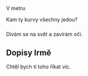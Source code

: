 
#####

V metru

Kam ty kurvy všechny jedou?

###

Dívám se na svět
  a zavírám oči.

## Dopisy Irmě

Chtěl bych ti toho říkat víc.

